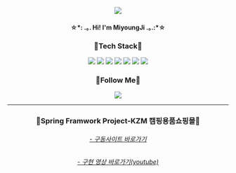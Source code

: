 <div align="center">
  <p>
    <img src="https://capsule-render.vercel.app/api?type=waving&&color=gradient&height=200&section=header&text=✨Welcome✨&fontSize=60&fontAlignY=38" />
  </p>
  <div>
    <h4>☆*: .｡. Hi!   I'm MiyoungJi .｡.:*☆</h4>
  </div>  
  <div class="center">
    <h3>🌳Tech Stack🌳</h3>   
    <img src="https://img.shields.io/badge/Java-ED8B00?style=flat-square&logo=java&logoColor=white"/>
    <img src="https://img.shields.io/badge/CSS3-1572B6?style=flat-square&logo=css3&logoColor=white"/>
    <img src="https://img.shields.io/badge/Spring-6DB33F?style=flat-square&logo=spring&logoColor=white"/>
    <img src="https://img.shields.io/badge/HTML5-E34F26?style=flat-square&logo=html5&logoColor=white"/>
    <img src="https://img.shields.io/badge/jQuery-0769AD?style=flat-square&logo=jquery&logoColor=white"/>
    <img src="https://img.shields.io/badge/JavaScript-F7DF1E?style=flat-square&logo=JavaScript&logoColor=white"/>
    <img src="https://img.shields.io/badge/MySQL-4479A1?style=flat-square&logo=MySQL&logoColor=white"/>
  </div>
  <div>
    <h3>🌼Follow Me🌼</h3>   
    <a href="mailto:jmy4197@gmail.com"><img src="https://img.shields.io/badge/Gmail-d14836?style=flat-square&logo=Gmail&logoColor=white&link=mailto:jmy4197@gmail.com"/></a>
  </div>
  <hr/>
  <div>
    <h3>🌹Spring Framwork Project-KZM 캠핑용품쇼핑몰🌹</h3>
    <h6><a href="http://49.142.157.251:9090/javagreenS_jmy/">- 구동사이트 바로가기</a></h6>
    <h6><a href="https://www.youtube.com/watch?v=tTyNT_N5Aws">- 구현 영상 바로가기(youtube)</a></h6>
  </div>  
  <!--
  <div>
    <h3>🌻JSP Project-어린이집사이트🌻</h3>
    <h6>- 구동사이트</h6>
    <br/>
  </div>  
  -->
</div>  
